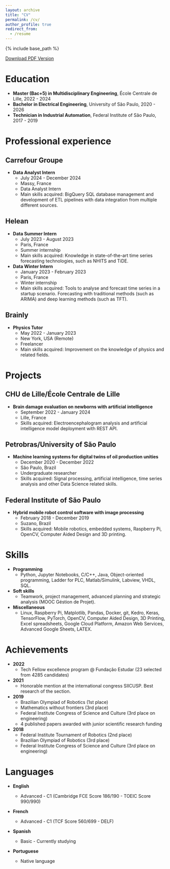 ```yaml
---
layout: archive
title: "CV"
permalink: /cv/
author_profile: true
redirect_from:
  - /resume
---
```


{% include base_path %}

<p><a href="../files/CV_English_v3.pdf" target="_blank" rel="noopener noreferrer">Download PDF Version</a></p>

Education
======
* **Master (Bac+5) in Multidisciplinary Engineering**, École Centrale de Lille, 2022 - 2024
* **Bachelor in Electrical Engineering**, University of São Paulo, 2020 - 2026
* **Technician in Industrial Automation**, Federal Institute of São Paulo, 2017 - 2019

Professional experience
======
## Carrefour Groupe
* **Data Analyst Intern**
  * July 2024 - December 2024
  * Massy, France
  * Data Analyst Intern
  * Main skills acquired: BigQuery SQL database management and development of ETL pipelines with data integration from multiple different sources.

## Helean
* **Data Summer Intern**
  * July 2023 - August 2023
  * Paris, France
  * Summer internship
  * Main skills acquired: Knowledge in state-of-the-art time series forecasting technologies, such as NHITS and TiDE.
* **Data Winter Intern**
  * January 2023 - February 2023
  * Paris, France
  * Winter internship
  * Main skills acquired: Tools to analyse and forecast time series in a startup scenario. Forecasting with traditional methods (such as ARIMA) and deep learning methods (such as TFT).

## Brainly
* **Physics Tutor**
  * May 2022 - January 2023
  * New York, USA (Remote)
  * Freelancer
  * Main skills acquired: Improvement on the knowledge of physics and related fields.

Projects
======
## CHU de Lille/École Centrale de Lille
* **Brain damage evaluation on newborns with artificial intelligence**
  * September 2022 - January 2024
  * Lille, France
  * Skills acquired: Electroencephalogram analysis and artificial intelligence model deployment with REST API.

## Petrobras/University of São Paulo
* **Machine learning systems for digital twins of oil production unities**
  * December 2020 - December 2022
  * São Paulo, Brazil
  * Undergraduate researcher
  * Skills acquired: Signal processing, artificial intelligence, time series analysis and other Data Science related skills.

## Federal Institute of São Paulo
* **Hybrid mobile robot control software with image processing**
  * February 2018 - December 2019
  * Suzano, Brazil
  * Skills acquired: Mobile robotics, embedded systems, Raspberry Pi, OpenCV, Computer Aided Design and 3D printing.

Skills
======
* **Programming**
  * Python, Jupyter Notebooks, C/C++, Java, Object-oriented programming, Ladder for PLC, Matlab/Simulink, Labview, VHDL, SQL.
* **Soft skills**
  * Teamwork, project management, advanced planning and strategic analysis (MOOC Géstion de Projet).
* **Miscellaneous**
  * Linux, Raspberry Pi, Matplotlib, Pandas, Docker, git, Kedro, Keras, TensorFlow, PyTorch, OpenCV, Computer Aided Design, 3D Printing, Excel spreadsheets, Google Cloud Platform, Amazon Web Services, Advanced Google Sheets, LATEX.

Achievements
======
* **2022**
  * Tech Fellow excellence program @ Fundação Estudar (23 selected from 4285 candidates)
* **2021**
  * Honorable mention at the international congress SIICUSP. Best research of the section.
* **2019**
  * Brazilian Olympiad of Robotics (1st place)
  * Mathematics without frontiers (3rd place)
  * Federal Institute Congress of Science and Culture (3rd place on engineering)
  * 4 published papers awarded with junior scientific research funding
* **2018**
  * Federal Institute Tournament of Robotics (2nd place)
  * Brazilian Olympiad of Robotics (3rd place)
  * Federal Institute Congress of Science and Culture (3rd place on engineering)

Languages
======
* **English**
  * Advanced - C1 (Cambridge FCE Score 186/190 - TOEIC Score 990/990)

* **French**
  * Advanced - C1 (TCF Score 560/699 - DELF)

* **Spanish**
  * Basic - Currently studying

* **Portuguese**
  * Native language